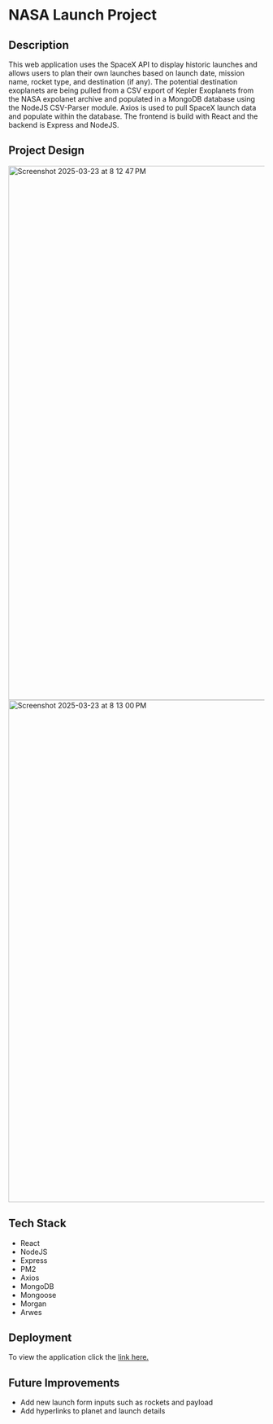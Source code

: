 # NASA Launch Project

## Description

This web application uses the SpaceX API to display historic launches and allows users to plan their own launches based on launch date, mission name, rocket type, and destination (if any). The potential destination exoplanets are being pulled from a CSV export of Kepler Exoplanets from the NASA expolanet archive and populated in a MongoDB database using the NodeJS CSV-Parser module. Axios is used to pull SpaceX launch data and populate within the database. The frontend is build with React and the backend is Express and NodeJS.

## Project Design

<img width="1051" alt="Screenshot 2025-03-23 at 8 12 47 PM" src="https://github.com/user-attachments/assets/36551373-abbe-4e74-9c32-bb6535b5b60e" />
<img width="988" alt="Screenshot 2025-03-23 at 8 13 00 PM" src="https://github.com/user-attachments/assets/3e349379-90b7-44af-8d86-874e438e9b58" />


## Tech Stack

- React
- NodeJS
- Express
- PM2
- Axios
- MongoDB
- Mongoose
- Morgan
- Arwes

## Deployment

To view the application click the <a href="http://18.116.74.45:8000/launch">link here.</a>
  
## Future Improvements

- Add new launch form inputs such as rockets and payload
- Add hyperlinks to planet and launch details
